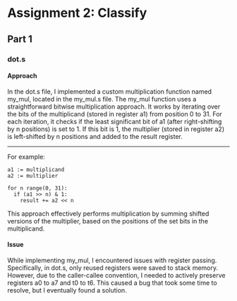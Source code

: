 # Assignment 2: Classify

## Part 1

### dot.s

#### Approach

In the dot.s file, I implemented a custom multiplication function named my_mul, located in the my_mul.s file. The my_mul function uses a straightforward bitwise multiplication approach. It works by iterating over the bits of the multiplicand (stored in register a1) from position 0 to 31. For each iteration, it checks if the least significant bit of a1 (after right-shifting by n positions) is set to 1. If this bit is 1, the multiplier (stored in register a2) is left-shifted by n positions and added to the result register.

---

For example:

```sudo=
a1 := multiplicand
a2 := multiplier

for n range(0, 31):
  if (a1 >> n) & 1:
    result += a2 << n
```

This approach effectively performs multiplication by summing shifted versions of the multiplier, based on the positions of the set bits in the multiplicand.

#### Issue

While implementing my_mul, I encountered issues with register passing. Specifically, in dot.s, only reused registers were saved to stack memory. However, due to the caller-callee convention, I needed to actively preserve registers a0 to a7 and t0 to t6. This caused a bug that took some time to resolve, but I eventually found a solution.
